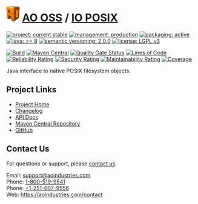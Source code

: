 # [<img src="ao-logo.png" alt="AO Logo" width="35" height="40">](https://github.com/ao-apps) [AO OSS](https://github.com/ao-apps/ao-oss) / [IO POSIX](https://github.com/ao-apps/ao-io-posix)

[![project: current stable](https://oss.aoapps.com/ao-badges/project-current-stable.svg)](https://aoindustries.com/life-cycle#project-current-stable)
[![management: production](https://oss.aoapps.com/ao-badges/management-production.svg)](https://aoindustries.com/life-cycle#management-production)
[![packaging: active](https://oss.aoapps.com/ao-badges/packaging-active.svg)](https://aoindustries.com/life-cycle#packaging-active)  
[![java: &gt;= 8](https://oss.aoapps.com/ao-badges/java-8.svg)](https://docs.oracle.com/javase/8/)
[![semantic versioning: 2.0.0](https://oss.aoapps.com/ao-badges/semver-2.0.0.svg)](http://semver.org/spec/v2.0.0.html)
[![license: LGPL v3](https://oss.aoapps.com/ao-badges/license-lgpl-3.0.svg)](https://www.gnu.org/licenses/lgpl-3.0)

[![Build](https://github.com/ao-apps/ao-io-posix/workflows/Build/badge.svg?branch=master)](https://github.com/ao-apps/ao-io-posix/actions?query=workflow%3ABuild)
[![Maven Central](https://maven-badges.herokuapp.com/maven-central/com.aoapps/ao-io-posix/badge.svg)](https://maven-badges.herokuapp.com/maven-central/com.aoapps/ao-io-posix)
[![Quality Gate Status](https://sonarcloud.io/api/project_badges/measure?branch=master&project=com.aoapps%3Aao-io-posix&metric=alert_status)](https://sonarcloud.io/dashboard?branch=master&id=com.aoapps%3Aao-io-posix)
[![Lines of Code](https://sonarcloud.io/api/project_badges/measure?branch=master&project=com.aoapps%3Aao-io-posix&metric=ncloc)](https://sonarcloud.io/component_measures?branch=master&id=com.aoapps%3Aao-io-posix&metric=ncloc)  
[![Reliability Rating](https://sonarcloud.io/api/project_badges/measure?branch=master&project=com.aoapps%3Aao-io-posix&metric=reliability_rating)](https://sonarcloud.io/component_measures?branch=master&id=com.aoapps%3Aao-io-posix&metric=Reliability)
[![Security Rating](https://sonarcloud.io/api/project_badges/measure?branch=master&project=com.aoapps%3Aao-io-posix&metric=security_rating)](https://sonarcloud.io/component_measures?branch=master&id=com.aoapps%3Aao-io-posix&metric=Security)
[![Maintainability Rating](https://sonarcloud.io/api/project_badges/measure?branch=master&project=com.aoapps%3Aao-io-posix&metric=sqale_rating)](https://sonarcloud.io/component_measures?branch=master&id=com.aoapps%3Aao-io-posix&metric=Maintainability)
[![Coverage](https://sonarcloud.io/api/project_badges/measure?branch=master&project=com.aoapps%3Aao-io-posix&metric=coverage)](https://sonarcloud.io/component_measures?branch=master&id=com.aoapps%3Aao-io-posix&metric=Coverage)

Java interface to native POSIX filesystem objects.

## Project Links
* [Project Home](https://oss.aoapps.com/io-posix/)
* [Changelog](https://oss.aoapps.com/io-posix/changelog)
* [API Docs](https://oss.aoapps.com/io-posix/apidocs/)
* [Maven Central Repository](https://search.maven.org/artifact/com.aoapps/ao-io-posix)
* [GitHub](https://github.com/ao-apps/ao-io-posix)

## Contact Us
For questions or support, please [contact us](https://aoindustries.com/contact):

Email: [support@aoindustries.com](mailto:support@aoindustries.com)  
Phone: [1-800-519-9541](tel:1-800-519-9541)  
Phone: [+1-251-607-9556](tel:+1-251-607-9556)  
Web: https://aoindustries.com/contact
